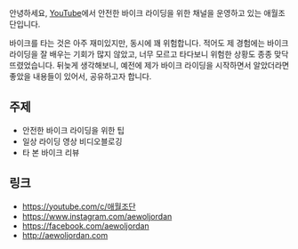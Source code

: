 안녕하세요, [YouTube](https://youtube.com/c/애월조단)에서 안전한 바이크 라이딩을 위한 채널을 운영하고 있는 애월조단입니다.

바이크를 타는 것은 아주 재미있지만, 동시에 꽤 위험합니다. 적어도 제 경험에는 바이크 라이딩을 잘 배우는 기회가 많지 않았고, 너무 모르고 타다보니 위험한 상황도 종종 맞닥뜨렸었습니다. 뒤늦게 생각해보니, 예전에 제가 바이크 라이딩을 시작하면서 알았더라면 좋았을 내용들이 있어서, 공유하고자 합니다.

## 주제

* 안전한 바이크 라이딩을 위한 팁
* 일상 라이딩 영상 비디오블로깅
* 타 본 바이크 리뷰

## 링크

<ul class="fa-ul">
  <li><i class="fa-li fa fa-youtube-square fa-lg"></i><a href="https://youtube.com/c/애월조단">https://youtube.com/c/애월조단</a></li>
  <li><i class="fa-li fa fa-instagram fa-lg"></i><a href="https://www.instagram.com/aewoljordan/">https://www.instagram.com/aewoljordan</a></li>
  <li><i class="fa-li fa fa-facebook fa-lg"></i><a href="https://facebook.com/aewoljordan">https://facebook.com/aewoljordan</a></li>
  <li><i class="fa-li fa fa-home fa-lg"></i><a href="http://aewoljordan.com">http://aewoljordan.com</a></li>
</ul>
